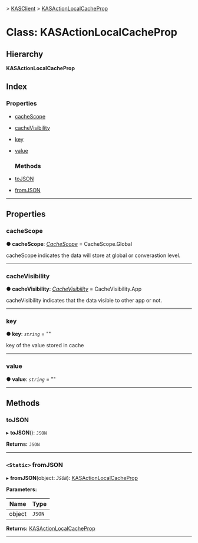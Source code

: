[](../README.md) > [KASClient](../modules/kasclient.md) > [KASActionLocalCacheProp](../classes/kasclient.kasactionlocalcacheprop.md)

# Class: KASActionLocalCacheProp

## Hierarchy

**KASActionLocalCacheProp**

## Index

### Properties

* [cacheScope](kasclient.kasactionlocalcacheprop.md#cachescope)
* [cacheVisibility](kasclient.kasactionlocalcacheprop.md#cachevisibility)
* [key](kasclient.kasactionlocalcacheprop.md#key)
* [value](kasclient.kasactionlocalcacheprop.md#value)
  ### Methods

* [toJSON](kasclient.kasactionlocalcacheprop.md#tojson)
* [fromJSON](kasclient.kasactionlocalcacheprop.md#fromjson)

---

## Properties

<a id="cachescope"></a>

###  cacheScope

**● cacheScope**: *[CacheScope](../enums/kasclient.cachescope.md)* =  CacheScope.Global

cacheScope indicates the data will store at global or converastion level.

___
<a id="cachevisibility"></a>

###  cacheVisibility

**● cacheVisibility**: *[CacheVisibility](../enums/kasclient.cachevisibility.md)* =  CacheVisibility.App

cacheVisibility indicates that the data visible to other app or not.

___
<a id="key"></a>

###  key

**● key**: *`string`* = ""

key of the value stored in cache

___
<a id="value"></a>

###  value

**● value**: *`string`* = ""

___

## Methods

<a id="tojson"></a>

###  toJSON

▸ **toJSON**(): `JSON`

**Returns:** `JSON`

___
<a id="fromjson"></a>

### `<Static>` fromJSON

▸ **fromJSON**(object: *`JSON`*): [KASActionLocalCacheProp](kasclient.kasactionlocalcacheprop.md)

**Parameters:**

| Name | Type |
| ------ | ------ |
| object | `JSON` |

**Returns:** [KASActionLocalCacheProp](kasclient.kasactionlocalcacheprop.md)

___


